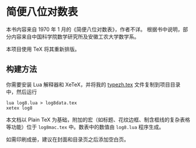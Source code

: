 # 简便八位对数表

本书内容来自 1970 年 1 月的《简便八位对数表》，作者不详。
根据书中说明，部分内容来自中国科学院数学研究所及安徽工农大学数学系。

本项目使用 TeX 将其重新排版。

## 构建方法

你需要安装 Lua 解释器和 XeTeX，并将我的 [typezh.tex](https://github.com/z-rui/typezh) 文件复制到项目目录中，然后运行

```
lua log8.lua > log8data.tex
xetex log8
```

本文档以 Plain TeX 为基础，附加的宏（如标题、花纹边框、制含框线的复杂表格等功能）位于 `log8mac.tex` 中。数表中的数值由 `log8.lua` 程序生成。

如需印刷成册，建议在封面和目录页之后添加空白页。
